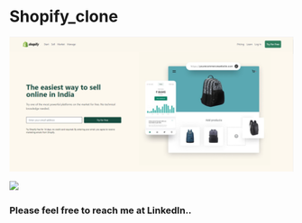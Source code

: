 # Shopify_clone

![image](17.png)

[<img src= "https://img.shields.io/badge/projcet live link-10b?style=for-the-badge&logo=&logoColor=white" />](https://karoshopify.netlify.app/)

### Please feel free to reach me at LinkedIn..
